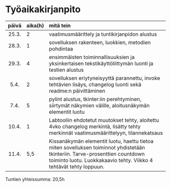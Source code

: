 # Työaikakirjanpito

| päivä | aika(h) | mitä tein  |
| :----:|:-----| :-----|
| 25.3. | 2 | vaatimusmäärittely ja tuntikirjanpidon alustus |
| 28.3. | 1 | sovelluksen rakenteen, luokkien, metodien pohdintaa |
| 29.3. | 4 | ensimmäisten toiminnallisuuksien ja yksinkertaisen tekstikäyttöliittymän luonti ja testien alustus |
| 5.4. | 2 | sovelluksen eriytyneisyyttä parannettu, invoke tehtävien lisäys, changelog luonti sekä readme:n päivittäminen |
| 7.4. | 5 | pylint alustus, tkinter:iin perehtyminen, siirtymät näkymien välille, aloitusnäkymän elementit luotu |
| 10.4. | 1 | Labtooliin ehdotetut muutokset tehty, aloitettu 4vko changelog merkintä, lisätty tehty merkinnät vaatimusmäärittelyyn, tilannekatsaus |
| 11.4. | 5,5 | Kissanäkymän elementit luotu, haettu tietoa miten sovelluksen toiminnot yhdistetään tkinteriin. Tarve-prosenttien countdown toiminto luotu. Luokkakaavio tehty. Viikko 4 tehtävät tehty loppuun. |

Tuntien yhteissumma: 20,5h

